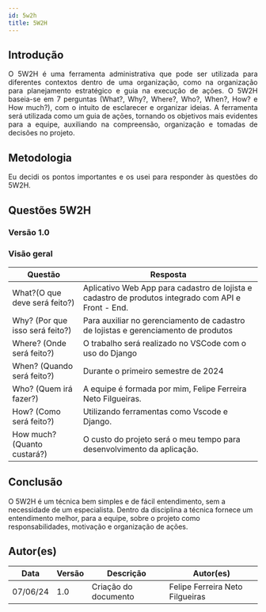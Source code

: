 ```yaml
---
id: 5w2h
title: 5W2H
---
```


## Introdução

<p align = "justify">
    O 5W2H é uma ferramenta administrativa  que pode ser utilizada para diferentes contextos dentro de uma organização, como na organização para planejamento estratégico e guia na execução de ações. O 5W2H baseia-se em 7 perguntas (What?, Why?, Where?, Who?, When?, How? e How much?), com o intuito de esclarecer e organizar ideias. A ferramenta será utilizada como um guia de ações, tornando os objetivos mais evidentes para a equipe, auxiliando na compreensão, organização e tomadas de decisões no projeto.
</p>

## Metodologia

<p align = "justify">
    Eu decidi os pontos importantes e os usei para responder às questões do 5W2H.  
</p>


## Questões 5W2H

### Versão 1.0

### Visão geral

|Questão|Resposta|
|-------|--------|
|What?(O que deve será feito?)|Aplicativo Web App para cadastro de lojista e cadastro de produtos integrado com API e Front - End. |
|Why? (Por que isso será feito?)|Para auxiliar no gerenciamento de cadastro de lojistas e gerenciamento de produtos|
|Where? (Onde será feito?)|O trabalho será realizado no VSCode com o uso do Django|
|When? (Quando será feito?)|Durante o primeiro semestre de 2024|
|Who? (Quem irá fazer?)|A equipe é formada por mim, Felipe Ferreira Neto Filgueiras.|
|How? (Como será feito?)|Utilizando ferramentas como Vscode e Django.|
|How much? (Quanto custará?)|O custo do projeto será o meu tempo para desenvolvimento da aplicação.|


## Conclusão

O 5W2H é um técnica bem simples e de fácil entendimento, sem a necessidade de um especialista. Dentro da disciplina a técnica fornece um entendimento melhor, para a equipe, sobre o projeto como responsabilidades, motivação e organização de ações.   

## Autor(es)
| Data | Versão | Descrição | Autor(es) |
| -- | -- | -- | -- |
| 07/06/24 | 1.0 | Criação do documento | Felipe Ferreira Neto Filgueiras | 